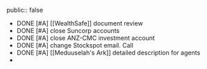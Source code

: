 public:: false

- DONE [#A] [[WealthSafe]] document review
- DONE [#A] close Suncorp accounts
- DONE [#A] close ANZ-CMC investment account
- DONE [#A] change Stockspot email. Call
- DONE [#A] [[Meduuselah's Ark]] detailed description for agents
-